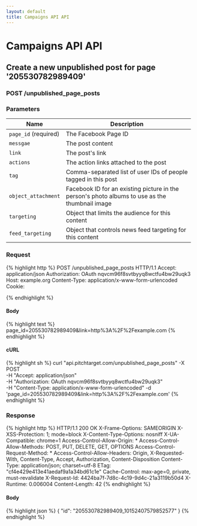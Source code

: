 ```yaml
---
layout: default
title: Campaigns API API
---
```


# Campaigns API API

## Create a new unpublished post for page &#39;205530782989409&#39;

### POST /unpublished_page_posts


### Parameters

Name | Description |
-----|-------------|
`page_id` (required) | The Facebook Page ID |
`messgae`  | The post content |
`link`  | The post&#39;s link |
`actions`  | The action links attached to the post |
`tag`  | Comma-separated list of user IDs of people tagged in this post |
`object_attachment`  | Facebook ID for an existing picture in the person&#39;s photo albums to use as the thumbnail image |
`targeting`  | Object that limits the audience for this content |
`feed_targeting`  | Object that controls news feed targeting for this content |

### Request

{% highlight http %}
POST /unpublished_page_posts HTTP/1.1
Accept: application/json
Authorization: OAuth nqvcm96f8svtbyyq8wctfu4bw29uqk3
Host: example.org
Content-Type: application/x-www-form-urlencoded
Cookie: 

{% endhighlight %}

#### Body

{% highlight text %}
page_id=205530782989409&link=http%3A%2F%2Fexample.com
{% endhighlight %}

#### cURL

{% highlight sh %}
curl "api.pitchtarget.com/unpublished_page_posts" -X POST \
	-H "Accept: application/json" \
	-H "Authorization: OAuth nqvcm96f8svtbyyq8wctfu4bw29uqk3" \
	-H "Content-Type: application/x-www-form-urlencoded" -d 'page_id=205530782989409&link=http%3A%2F%2Fexample.com'
{% endhighlight %}

### Response

{% highlight http %}
HTTP/1.1 200 OK
X-Frame-Options: SAMEORIGIN
X-XSS-Protection: 1; mode=block
X-Content-Type-Options: nosniff
X-UA-Compatible: chrome=1
Access-Control-Allow-Origin: *
Access-Control-Allow-Methods: POST, PUT, DELETE, GET, OPTIONS
Access-Control-Request-Method: *
Access-Control-Allow-Headers: Origin, X-Requested-With, Content-Type, Accept, Authorization, Content-Disposition
Content-Type: application/json; charset=utf-8
ETag: "cf4e429e413e41aedaf9a1a34bd61c1e"
Cache-Control: max-age=0, private, must-revalidate
X-Request-Id: 4424ba7f-7d8c-4c19-9d4c-21a3119b50d4
X-Runtime: 0.006004
Content-Length: 42
{% endhighlight %}

#### Body

{% highlight json %}
{
  "id": "205530782989409_10152407579852577"
}
{% endhighlight %}

